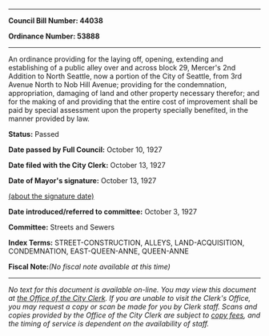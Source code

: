 

********

**Council Bill Number: 44038**
   
**Ordinance Number: 53888**
********

 An ordinance providing for the laying off, opening, extending and establishing of a public alley over and across block 29, Mercer's 2nd Addition to North Seattle, now a portion of the City of Seattle, from 3rd Avenue North to Nob Hill Avenue; providing for the condemnation, appropriation, damaging of land and other property necessary therefor; and for the making of and providing that the entire cost of improvement shall be paid by special assessment upon the property specially benefited, in the manner provided by law.

**Status:** Passed
   
**Date passed by Full Council:** October 10, 1927
   
**Date filed with the City Clerk:** October 13, 1927
   
**Date of Mayor's signature:** October 13, 1927
   
[(about the signature date)](/~public/approvaldate.htm)
   
   
   
**Date introduced/referred to committee:** October 3, 1927
   
**Committee:** Streets and Sewers
   
   
**Index Terms:** STREET-CONSTRUCTION, ALLEYS, LAND-ACQUISITION, CONDEMNATION, EAST-QUEEN-ANNE, QUEEN-ANNE

**Fiscal Note:**_(No fiscal note available at this time)_
********

_No text for this document is available on-line. You may view this document at [the Office of the City Clerk](http://www.seattle.gov/leg/clerk/contactUs.htm). If you are unable to visit the Clerk's Office, you may request a copy or scan be made for you by Clerk staff. Scans and copies provided by the Office of the City Clerk are subject to [copy fees](http://clerk.seattle.gov/~public/clerkfees.htm), and the timing of service is dependent on the availability of staff._

